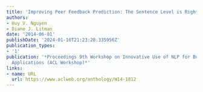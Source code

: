 ```yaml
---
title: 'Improving Peer Feedback Prediction: The Sentence Level is Right'
authors:
- Huy V. Nguyen
- Diane J. Litman
date: '2014-06-01'
publishDate: '2024-01-16T21:23:28.335956Z'
publication_types:
- '1'
publication: '*Proceedings 9th Workshop on Innovative Use of NLP for Building Educational
  Applications (ACL Workshop)*'
links:
- name: URL
  url: https://www.aclweb.org/anthology/W14-1812
---
```

